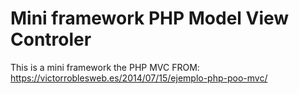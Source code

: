# Mini framework PHP Model View Controler
This is a mini framework the PHP MVC
FROM:
https://victorroblesweb.es/2014/07/15/ejemplo-php-poo-mvc/
